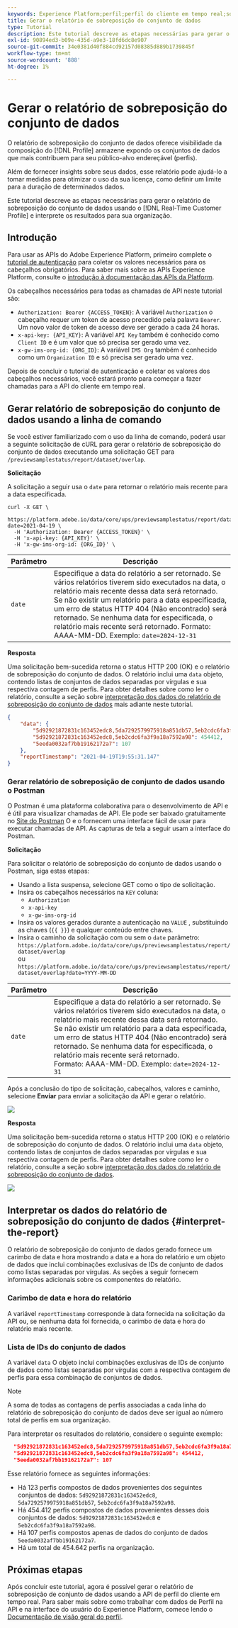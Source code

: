 ```yaml
---
keywords: Experience Platform;perfil;perfil do cliente em tempo real;solução de problemas;API;relatórios;relatório de sobreposição de conjunto de dados;dados de perfil
title: Gerar o relatório de sobreposição do conjunto de dados
type: Tutorial
description: Este tutorial descreve as etapas necessárias para gerar o relatório de sobreposição de conjunto de dados usando a API de perfil do cliente em tempo real.
exl-id: 90894ed3-b09e-435d-a9e3-18fd6dc8e907
source-git-commit: 34e0381d40f884cd92157d08385d889b1739845f
workflow-type: tm+mt
source-wordcount: '888'
ht-degree: 1%

---
```


# Gerar o relatório de sobreposição do conjunto de dados

O relatório de sobreposição do conjunto de dados oferece visibilidade da composição do [!DNL Profile] armazene expondo os conjuntos de dados que mais contribuem para seu público-alvo endereçável (perfis).

Além de fornecer insights sobre seus dados, esse relatório pode ajudá-lo a tomar medidas para otimizar o uso da sua licença, como definir um limite para a duração de determinados dados.

Este tutorial descreve as etapas necessárias para gerar o relatório de sobreposição do conjunto de dados usando o [!DNL Real-Time Customer Profile] e interprete os resultados para sua organização.

## Introdução

Para usar as APIs do Adobe Experience Platform, primeiro complete o [tutorial de autenticação](https://www.adobe.com/go/platform-api-authentication-en) para coletar os valores necessários para os cabeçalhos obrigatórios. Para saber mais sobre as APIs Experience Platform, consulte o [introdução à documentação das APIs da Platform](../../landing/api-guide.md).

Os cabeçalhos necessários para todas as chamadas de API neste tutorial são:

* `Authorization: Bearer {ACCESS_TOKEN}`: A variável `Authorization` o cabeçalho requer um token de acesso precedido pela palavra `Bearer`. Um novo valor de token de acesso deve ser gerado a cada 24 horas.
* `x-api-key: {API_KEY}`: A variável `API Key` também é conhecido como `Client ID` e é um valor que só precisa ser gerado uma vez.
* `x-gw-ims-org-id: {ORG_ID}`: A variável `IMS Org` também é conhecido como um `Organization ID` e só precisa ser gerado uma vez.

Depois de concluir o tutorial de autenticação e coletar os valores dos cabeçalhos necessários, você estará pronto para começar a fazer chamadas para a API do cliente em tempo real.

## Gerar relatório de sobreposição do conjunto de dados usando a linha de comando

Se você estiver familiarizado com o uso da linha de comando, poderá usar a seguinte solicitação de cURL para gerar o relatório de sobreposição do conjunto de dados executando uma solicitação GET para `/previewsamplestatus/report/dataset/overlap`.

**Solicitação**

A solicitação a seguir usa o `date` para retornar o relatório mais recente para a data especificada.

```shell
curl -X GET \
  https://platform.adobe.io/data/core/ups/previewsamplestatus/report/dataset/overlap?date=2021-04-19 \
  -H 'Authorization: Bearer {ACCESS_TOKEN}' \
  -H 'x-api-key: {API_KEY}' \
  -H 'x-gw-ims-org-id: {ORG_ID}' \
```

| Parâmetro | Descrição |
|---|---|
| `date` | Especifique a data do relatório a ser retornado. Se vários relatórios tiverem sido executados na data, o relatório mais recente dessa data será retornado. Se não existir um relatório para a data especificada, um erro de status HTTP 404 (Não encontrado) será retornado. Se nenhuma data for especificada, o relatório mais recente será retornado. Formato: AAAA-MM-DD. Exemplo: `date=2024-12-31` |

**Resposta**

Uma solicitação bem-sucedida retorna o status HTTP 200 (OK) e o relatório de sobreposição do conjunto de dados. O relatório inclui uma `data` objeto, contendo listas de conjuntos de dados separadas por vírgulas e sua respectiva contagem de perfis. Para obter detalhes sobre como ler o relatório, consulte a seção sobre [interpretação dos dados do relatório de sobreposição do conjunto de dados](#interpret-the-report) mais adiante neste tutorial.

```json
{
    "data": {
        "5d92921872831c163452edc8,5da7292579975918a851db57,5eb2cdc6fa3f9a18a7592a98": 123,
        "5d92921872831c163452edc8,5eb2cdc6fa3f9a18a7592a98": 454412,
        "5eeda0032af7bb19162172a7": 107
    },
    "reportTimestamp": "2021-04-19T19:55:31.147"
}
```

### Gerar relatório de sobreposição de conjunto de dados usando o Postman

O Postman é uma plataforma colaborativa para o desenvolvimento de API e é útil para visualizar chamadas de API. Ele pode ser baixado gratuitamente no [Site do Postman](https://www.postman.com) O e o fornecem uma interface fácil de usar para executar chamadas de API. As capturas de tela a seguir usam a interface do Postman.

**Solicitação**

Para solicitar o relatório de sobreposição do conjunto de dados usando o Postman, siga estas etapas:

* Usando a lista suspensa, selecione GET como o tipo de solicitação.
* Insira os cabeçalhos necessários na `KEY` coluna:
   * `Authorization`
   * `x-api-key`
   * `x-gw-ims-org-id`
* Insira os valores gerados durante a autenticação na `VALUE` , substituindo as chaves (`{{ }}`) e qualquer conteúdo entre chaves.
* Insira o caminho da solicitação com ou sem o `date` parâmetro:
   `https://platform.adobe.io/data/core/ups/previewsamplestatus/report/dataset/overlap`\
   ou
   `https://platform.adobe.io/data/core/ups/previewsamplestatus/report/dataset/overlap?date=YYYY-MM-DD`

| Parâmetro | Descrição |
|---|---|
| `date` | Especifique a data do relatório a ser retornado. Se vários relatórios tiverem sido executados na data, o relatório mais recente dessa data será retornado. Se não existir um relatório para a data especificada, um erro de status HTTP 404 (Não encontrado) será retornado. Se nenhuma data for especificada, o relatório mais recente será retornado. <br/>Formato: AAAA-MM-DD. Exemplo: `date=2024-12-31` |

Após a conclusão do tipo de solicitação, cabeçalhos, valores e caminho, selecione **Enviar** para enviar a solicitação da API e gerar o relatório.

![](../images/dataset-overlap-report/postman-request.png)

**Resposta**

Uma solicitação bem-sucedida retorna o status HTTP 200 (OK) e o relatório de sobreposição do conjunto de dados. O relatório inclui uma `data` objeto, contendo listas de conjuntos de dados separadas por vírgulas e sua respectiva contagem de perfis. Para obter detalhes sobre como ler o relatório, consulte a seção sobre [interpretação dos dados do relatório de sobreposição do conjunto de dados](#interpret-the-report).

![](../images/dataset-overlap-report/postman-response.png)

## Interpretar os dados do relatório de sobreposição do conjunto de dados {#interpret-the-report}

O relatório de sobreposição do conjunto de dados gerado fornece um carimbo de data e hora mostrando a data e a hora do relatório e um objeto de dados que inclui combinações exclusivas de IDs de conjunto de dados como listas separadas por vírgulas. As seções a seguir fornecem informações adicionais sobre os componentes do relatório.

### Carimbo de data e hora do relatório

A variável `reportTimestamp` corresponde à data fornecida na solicitação da API ou, se nenhuma data foi fornecida, o carimbo de data e hora do relatório mais recente.

### Lista de IDs do conjunto de dados

A variável `data` O objeto inclui combinações exclusivas de IDs de conjunto de dados como listas separadas por vírgulas com a respectiva contagem de perfis para essa combinação de conjuntos de dados.

>[!NOTE]
>
>A soma de todas as contagens de perfis associadas a cada linha do relatório de sobreposição do conjunto de dados deve ser igual ao número total de perfis em sua organização.

Para interpretar os resultados do relatório, considere o seguinte exemplo:

```json
  "5d92921872831c163452edc8,5da7292579975918a851db57,5eb2cdc6fa3f9a18a7592a98": 123,
  "5d92921872831c163452edc8,5eb2cdc6fa3f9a18a7592a98": 454412,
  "5eeda0032af7bb19162172a7": 107
```

Esse relatório fornece as seguintes informações:

* Há 123 perfis compostos de dados provenientes dos seguintes conjuntos de dados: `5d92921872831c163452edc8`, `5da7292579975918a851db57`, `5eb2cdc6fa3f9a18a7592a98`.
* Há 454.412 perfis compostos de dados provenientes desses dois conjuntos de dados: `5d92921872831c163452edc8` e `5eb2cdc6fa3f9a18a7592a98`.
* Há 107 perfis compostos apenas de dados do conjunto de dados `5eeda0032af7bb19162172a7`.
* Há um total de 454.642 perfis na organização.

## Próximas etapas

Após concluir este tutorial, agora é possível gerar o relatório de sobreposição de conjunto de dados usando a API de perfil do cliente em tempo real. Para saber mais sobre como trabalhar com dados de Perfil na API e na interface do usuário do Experience Platform, comece lendo o [Documentação de visão geral do perfil](../home.md).
